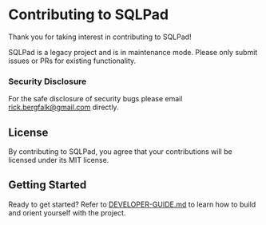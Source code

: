 # Contributing to SQLPad

Thank you for taking interest in contributing to SQLPad!

SQLPad is a legacy project and is in maintenance mode. Please only submit issues or PRs for existing functionality.

### Security Disclosure

For the safe disclosure of security bugs please email rick.bergfalk@gmail.com directly.

## License

By contributing to SQLPad, you agree that your contributions will be licensed under its MIT license.

## Getting Started

Ready to get started? Refer to [DEVELOPER-GUIDE.md](https://github.com/sqlpad/sqlpad/blob/master/DEVELOPER-GUIDE.md) to learn how to build and orient yourself with the project.
